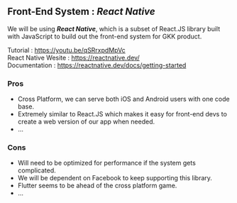 ## Front-End System : *React Native*
We will be using ***React Native***, which is a subset of React.JS library built with JavaScript to build out the front-end system for GKK product. 

Tutorial : https://youtu.be/qSRrxpdMpVc  
React Native Wesite : https://reactnative.dev/  
Documentation : https://reactnative.dev/docs/getting-started  

### Pros
- Cross Platform, we can serve both iOS and Android users with one code base.
- Extremely similar to React.JS which makes it easy for front-end devs to create a web version of our app when needed.
- ...

### Cons
- Will need to be optimized for performance if the system gets complicated. 
- We will be dependent on Facebook to keep supporting this library.
- Flutter seems to be ahead of the cross platform game.
- ...